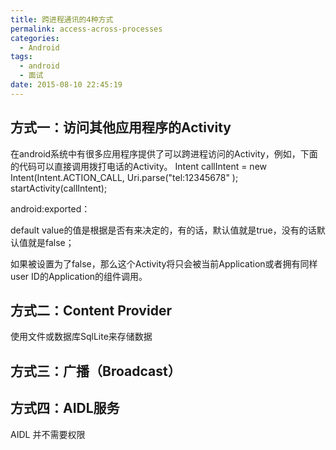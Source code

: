 ```yaml
---
title: 跨进程通讯的4种方式
permalink: access-across-processes
categories:
  - Android
tags:
  - android
  - 面试
date: 2015-08-10 22:45:19
---
```


## 方式一：访问其他应用程序的Activity

在android系统中有很多应用程序提供了可以跨进程访问的Activity，例如，下面的代码可以直接调用拨打电话的Activity。
Intent callIntent = new Intent(Intent.ACTION_CALL, Uri.parse("tel:12345678" );
startActivity(callIntent);

android:exported：

default value的值是根据是否有<intent-filter>来决定的，有的话，默认值就是true，没有的话默认值就是false；

如果被设置为了false，那么这个Activity将只会被当前Application或者拥有同样user ID的Application的组件调用。

## 方式二：Content Provider
使用文件或数据库SqlLite来存储数据

## 方式三：广播（Broadcast）
## 方式四：AIDL服务
AIDL 并不需要权限
